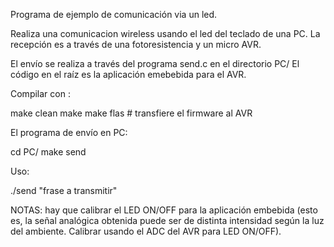 Programa de ejemplo de comunicación via un led.

Realiza una comunicacion wireless usando el led del teclado de una PC.
La recepción es a través de una fotoresistencia y un micro AVR.

El envío se realiza a través del programa send.c en el directorio PC/
El código en el raíz es la aplicación emebebida para el AVR.

Compilar con :

make clean
make 
make flas  # transfiere el firmware al AVR


El programa de envío en PC:

cd PC/
make send


Uso:

./send "frase a transmitir"


NOTAS: hay que calibrar el LED ON/OFF para la aplicación embebida
(esto es, la señal analógica obtenida puede ser de distinta intensidad
según la luz del ambiente. Calibrar usando el ADC del AVR para LED ON/OFF).


